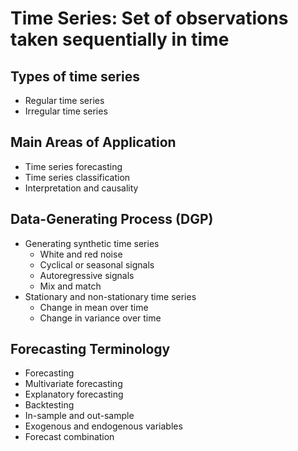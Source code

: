 # Time Series: Set of observations taken sequentially in time

## Types of time series

   - Regular time series
   - Irregular time series
    
## Main Areas of Application

   - Time series forecasting
   - Time series classification
   - Interpretation and causality
    
## Data-Generating Process (DGP)

   - Generating synthetic time series
        - White and red noise
        - Cyclical or seasonal signals
        - Autoregressive signals
        - Mix and match
   - Stationary and non-stationary time series
        - Change in mean over time
        - Change in variance over time
        
## Forecasting Terminology

   - Forecasting
   - Multivariate forecasting
   - Explanatory forecasting
   - Backtesting
   - In-sample and out-sample
   - Exogenous and endogenous variables
   - Forecast combination
